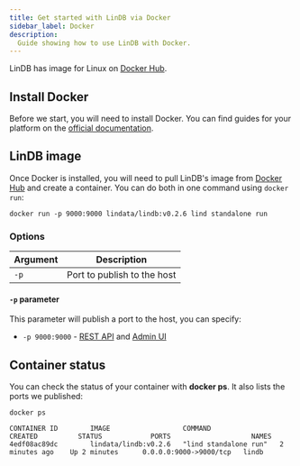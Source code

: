 ```yaml
---
title: Get started with LinDB via Docker
sidebar_label: Docker
description:
  Guide showing how to use LinDB with Docker.
---
```


LinDB has image for Linux on [Docker Hub](https://hub.docker.com/r/lindata/lindb).

## Install Docker

Before we start, you will need to install Docker. You can find guides for your
platform on the [official documentation](https://docs.docker.com/get-docker/).

## LinDB image

Once Docker is installed, you will need to pull LinDB's image from
[Docker Hub](https://hub.docker.com/r/lindata/lindb) and create a container. You can do both in one
command using `docker run`:

```shell
docker run -p 9000:9000 lindata/lindb:v0.2.6 lind standalone run
```

### Options

| Argument | Description                 |
| -------- | --------------------------- |
| `-p`     | Port to publish to the host |

#### `-p` parameter

This parameter will publish a port to the host, you can specify:

- `-p 9000:9000` - [REST API](/docs/lindb/reference/api) and
  [Admin UI](/docs/lindb/reference/admin-ui)

## Container status

You can check the status of your container with **docker ps**. It also lists the
ports we published:

```shell
docker ps
```

```shell title="Result"
CONTAINER ID        IMAGE                  COMMAND                 CREATED          STATUS            PORTS                    NAMES
4edf08ac89dc        lindata/lindb:v0.2.6   "lind standalone run"   2 minutes ago    Up 2 minutes      0.0.0.0:9000->9000/tcp   lindb
```
